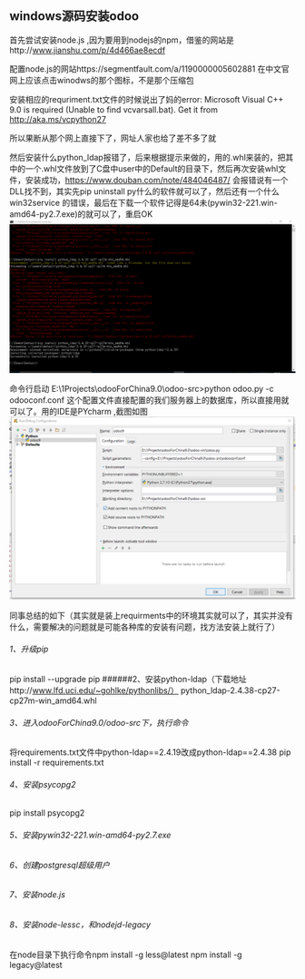 ## windows源码安装odoo

首先尝试安装node.js ,因为要用到nodejs的npm，借鉴的网站是http://www.jianshu.com/p/4d466ae8ecdf

配置node.js的网站https://segmentfault.com/a/1190000005602881 在中文官网上应该点击winodws的那个图标，不是那个压缩包

安装相应的requriment.txt文件的时候说出了妈的error: Microsoft Visual C++ 9.0 is required (Unable to find vcvarsall.bat). Get it from http://aka.ms/vcpython27

所以果断从那个网上直接下了，网址人家也给了差不多了就

然后安装什么python_ldap报错了，后来根据提示来做的，用的.whl来装的，把其中的一个.whl文件放到了C盘中user中的Default的目录下，然后再次安装whl文件，安装成功，https://www.douban.com/note/484046487/
会报错说有一个DLL找不到，其实先pip uninstall py什么的软件就可以了，然后还有一个什么win32service 的错误，最后在下载一个软件记得是64未(pywin32-221.win-amd64-py2.7.exe)的就可以了，重启OK
![whl文件](https://github.com/yuzp1996/mymaterial/blob/master/odoo%E5%AE%89%E8%A3%85.png?raw=true)

命令行启动	E:\1Projects\odooForChina9.0\odoo-src>python odoo.py -c odooconf.conf
这个配置文件直接配置的我们服务器上的数据库，所以直接用就可以了。用的IDE是PYcharm ,截图如图![pyCharm](https://github.com/yuzp1996/mymaterial/blob/master/Pycharm%E6%88%AA%E5%9B%BE.png?raw=true)


同事总结的如下（其实就是装上requirments中的环境其实就可以了，其实并没有什么，需要解决的问题就是可能各种库的安装有问题，找方法安装上就行了）

###### 1、升级pip
pip install --upgrade pip
######2、安装python-ldap（下载地址http://www.lfd.uci.edu/~gohlke/pythonlibs/）
python_ldap-2.4.38-cp27-cp27m-win_amd64.whl
###### 3、进入odooForChina9.0/odoo-src下，执行命令
将requirements.txt文件中python-ldap==2.4.19改成python-ldap==2.4.38
pip install -r requirements.txt
###### 4、安装psycopg2
pip install psycopg2
###### 5、安装pywin32-221.win-amd64-py2.7.exe
###### 6、创建postgresql超级用户
###### 7、安装node.js
###### 8、安装node-lessc，和nodejd-legacy
在node目录下执行命令npm install -g less@latest
		npm install -g legacy@latest

